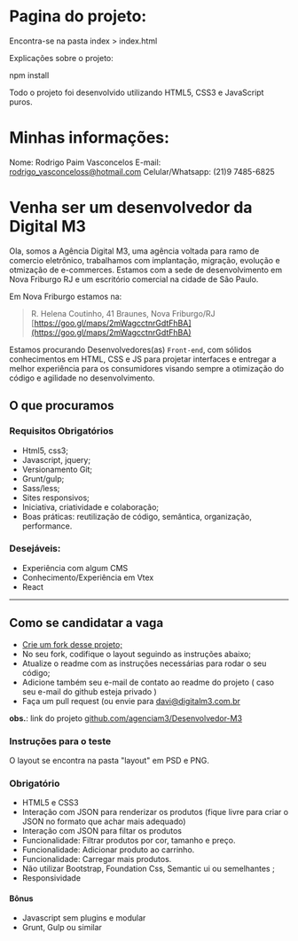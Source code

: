 # Pagina do projeto:

Encontra-se na pasta index > index.html

Explicações sobre o projeto:

npm install

Todo o projeto foi desenvolvido utilizando HTML5, CSS3 e JavaScript puros.

# Minhas informações:

Nome: Rodrigo Paim Vasconcelos
E-mail: rodrigo_vasconceloss@hotmail.com
Celular/Whatsapp: (21)9 7485-6825

# Venha ser um desenvolvedor da Digital M3

Ola, somos a Agência Digital M3, uma agência voltada para ramo de comercio eletrônico, trabalhamos com implantação, migração, evolução e otmização de e-commerces. Estamos com a sede de desenvolvimento em Nova Friburgo RJ e um escritório comercial na cidade de São Paulo.

Em Nova Friburgo estamos na:

> R. Helena Coutinho, 41
> Braunes, Nova Friburgo/RJ
> [https://goo.gl/maps/2mWagcctnrGdtFhBA](https://goo.gl/maps/2mWagcctnrGdtFhBA)

Estamos procurando Desenvolvedores(as) `Front-end`, com sólidos conhecimentos em HTML, CSS e JS para projetar interfaces e entregar a melhor experiência para os consumidores visando sempre a otimização do código e agilidade no desenvolvimento.

## O que procuramos

### Requisitos Obrigatórios

- Html5, css3;
- Javascript, jquery;
- Versionamento Git;
- Grunt/gulp;
- Sass/less;
- Sites responsivos;
- Iniciativa, criatividade e colaboração;
- Boas práticas: reutilização de código, semântica, organização, performance.

### Desejáveis:

- Experiência com algum CMS
- Conhecimento/Experiência em Vtex
- React

---

## Como se candidatar a vaga

- [Crie um fork desse projeto;](https://github.com/agenciam3/Desenvolvedor-M3/fork)
- No seu fork, codifique o layout seguindo as instruções abaixo;
- Atualize o readme com as instruções necessárias para rodar o seu código;
- Adicione também seu e-mail de contato ao readme do projeto ( caso seu e-mail do github esteja privado )
- Faça um pull request (ou envie para [davi@digitalm3.com.br](mailto:davi@digitalm3.com.br?subject=Vaga%20DEV%20-%20Digital%20M3)

**obs.**: link do projeto [github.com/agenciam3/Desenvolvedor-M3](https://github.com/agenciam3/Desenvolvedor-M3)

### Instruções para o teste

O layout se encontra na pasta "layout" em PSD e PNG.

### Obrigatório

- HTML5 e CSS3
- Interação com JSON para renderizar os produtos (fique livre para criar o JSON no formato que achar mais adequado)
- Interação com JSON para filtar os produtos
- Funcionalidade: Filtrar produtos por cor, tamanho e preço.
- Funcionalidade: Adicionar produto ao carrinho.
- Funcionalidade: Carregar mais produtos.
- Não utilizar Bootstrap, Foundation Css, Semantic ui ou semelhantes ;
- Responsividade

#### Bônus

- Javascript sem plugins e modular
- Grunt, Gulp ou similar
